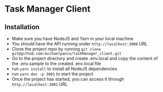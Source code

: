 # Task Manager Client

## Installation

-   Make sure you have NodeJS and Yarn in your local machine
-   You should have the API running under `http://localhost:3000` URL
-   Clone the project repo by running `git clone git@github.com:michaelpanco/taskManager_client.git`
-   Go to the project directory and create .env.local and copy the content of the .env.sample to the created .env.local file
-   run `yarn install` to install all NodeJS dependencies
-   run `yarn dev -p 3001` to start the project
-   Once the project has started, you can access it through `http://localhost:3001` URL
